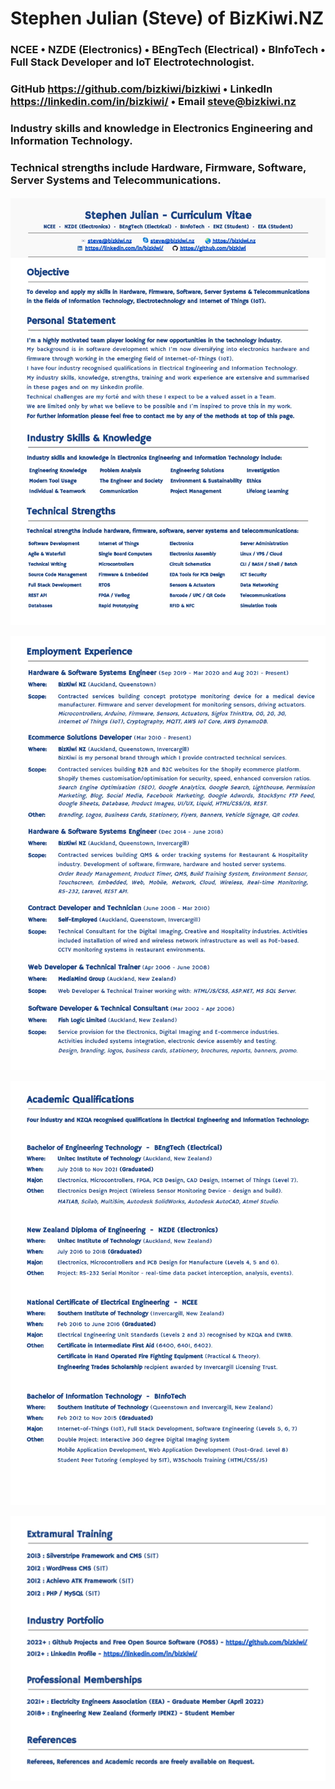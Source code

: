 # Stephen Julian (Steve) of BizKiwi.NZ
### NCEE • NZDE (Electronics) • BEngTech (Electrical) • BInfoTech • Full Stack Developer and IoT Electrotechnologist. ####
### GitHub https://github.com/bizkiwi/bizkiwi • LinkedIn https://linkedin.com/in/bizkiwi/ • Email steve@bizkiwi.nz ###
### Industry skills and knowledge in Electronics Engineering and Information Technology. ###
### Technical strengths include Hardware, Firmware, Software, Server Systems and Telecommunications. ###

####  ####
####  ####
              
![sj-cv-p1](https://github.com/bizkiwi/bizkiwi/blob/main/docs/sj-p1.jpg)

![sj-cv-p2](https://github.com/bizkiwi/bizkiwi/blob/main/docs/sj-p2.jpg)

![sj-cv-p3](https://github.com/bizkiwi/bizkiwi/blob/main/docs/sj-p3.jpg)

![sj-cv-p4](https://github.com/bizkiwi/bizkiwi/blob/main/docs/sj-p4.jpg)
